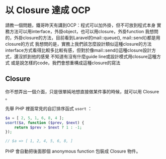 # 以 Closure 達成 OCP

請教一個問題，鐵哥昨天有講到OCP：程式可以加外掛，但不可放到程式本身
實務方法可以用interface，外掛object，也可以用closure，外掛function
我想問的，外掛closure的方法，目前看到Laravel的mail::queue(), mail::send()都是用closure的方式
我想問的是，實務上我們該怎麼設計類似這種closure的方法
interface方式看得比較多比較有感，但對於像mail::send()這種closure設計方式，還沒抓到他的感覺
不知道有沒有什麼guide line或設計模式用closure這種方式
或是說怎樣的code，我們會想重構成這種closure的寫法

## Closure

你不想弄出一個介面，只是很單純地想直接做某件事的時候，就可以用 Closure 。

先舉 PHP 裡面常見的自訂排序函式 `usort` ：

```php
$a = [ 2, 5, 1, 6, 8, 4 ];
usort($a, function ($prev, $next) {
    return $prev > $next ? 1 : -1;
});

// $a => [ 1, 2, 4, 5, 6, 8, ]
```

PHP 會自動把後面那個 anonymous function 包裝成 Closure 物件。

